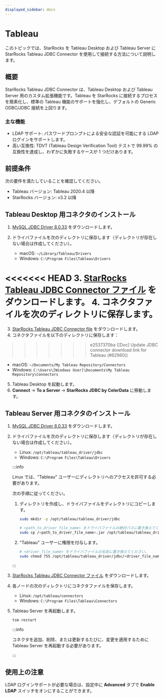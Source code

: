 ```yaml
---
displayed_sidebar: docs
---
```


# Tableau

このトピックでは、StarRocks を Tableau Desktop および Tableau Server に StarRocks Tableau JDBC Connector を使用して接続する方法について説明します。

## 概要

StarRocks Tableau JDBC Connector は、Tableau Desktop および Tableau Server 用のカスタム拡張機能です。Tableau を StarRocks に接続するプロセスを簡素化し、標準の Tableau 機能のサポートを強化し、デフォルトの Generic ODBC/JDBC 接続を上回ります。

### 主な機能

- LDAP サポート: パスワードプロンプトによる安全な認証を可能にする LDAP ログインをサポートします。
- 高い互換性: TDVT (Tableau Design Verification Tool) テストで 99.99% の互換性を達成し、わずかに失敗するケースが 1 つだけあります。

## 前提条件

次の要件を満たしていることを確認してください。

- Tableau バージョン: Tableau 2020.4 以降
- StarRocks バージョン: v3.2 以降

## Tableau Desktop 用コネクタのインストール

1. [MySQL JDBC Driver 8.0.33](https://downloads.mysql.com/archives/c-j/) をダウンロードします。
2. ドライバファイルを次のディレクトリに保存します（ディレクトリが存在しない場合は作成してください）。

   - macOS: `~/Library/Tableau/Drivers`
   - Windows: `C:\Program Files\Tableau\Drivers`

<<<<<<< HEAD
3. [StarRocks Tableau JDBC Connector ファイル](https://releases.starrocks.io/resources/starrocks_jdbc-v1.2.0_signed.taco) をダウンロードします。
4. コネクタファイルを次のディレクトリに保存します。
=======
3. [StarRocks Tableau JDBC Connector file](https://exchange.tableau.com/products/1079) をダウンロードします。
4. コネクタファイルを以下のディレクトリに保存します：
>>>>>>> e2537370ba ([Doc] Update JDBC connector download link for Tableau (#62960))

   - macOS: `~/Documents/My Tableau Repository/Connectors`
   - Windows: `C:\Users\[Windows User]\Documents\My Tableau Repository\Connectors`

5. Tableau Desktop を起動します。
6. **Connect** -> **To a Server** -> **StarRocks JDBC by CelerData** に移動します。

## Tableau Server 用コネクタのインストール

1. [MySQL JDBC Driver 8.0.33](https://downloads.mysql.com/archives/c-j/) をダウンロードします。
2. ドライバファイルを次のディレクトリに保存します（ディレクトリが存在しない場合は作成してください）。

   - Linux: `/opt/tableau/tableau_driver/jdbc`
   - Windows: `C:\Program Files\Tableau\Drivers`

   :::info

   Linux では、"Tableau" ユーザーにディレクトリへのアクセスを許可する必要があります。

   次の手順に従ってください。

   1. ディレクトリを作成し、ドライバファイルをディレクトリにコピーします。

      ```Bash
      sudo mkdir -p /opt/tableau/tableau_driver/jdbc

      # <path_to_driver_file_name> をドライバファイルの絶対パスに置き換えてください。
      sudo cp /<path_to_driver_file_name>.jar /opt/tableau/tableau_driver/jdbc
      ```
  
   2. "Tableau" ユーザーに権限を付与します。

      ```Bash
      # <driver_file_name> をドライバファイルの名前に置き換えてください。
      sudo chmod 755 /opt/tableau/tableau_driver/jdbc/<driver_file_name>.jar
      ```

   :::

3. [StarRocks Tableau JDBC Connector ファイル](https://releases.starrocks.io/resources/starrocks_jdbc-v1.2.0_signed.taco) をダウンロードします。
4. 各ノードの次のディレクトリにコネクタファイルを保存します。

   - Linux: `/opt/tableau/connectors`
   - Windows: `C:\Program Files\Tableau\Connectors`

5. Tableau Server を再起動します。

   ```Bash
   tsm restart
   ```

   :::info

   コネクタを追加、削除、または更新するたびに、変更を適用するために Tableau Server を再起動する必要があります。

   :::

## 使用上の注意

LDAP ログインサポートが必要な場合は、設定中に **Advanced** タブで **Enable LDAP** スイッチをオンにすることができます。
